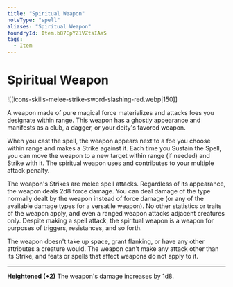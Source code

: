 ```yaml
---
title: "Spiritual Weapon"
noteType: "spell"
aliases: "Spiritual Weapon"
foundryId: Item.b87CpYZ1VZtsIAaS
tags:
  - Item
---
```


# Spiritual Weapon
![[icons-skills-melee-strike-sword-slashing-red.webp|150]]

A weapon made of pure magical force materializes and attacks foes you designate within range. This weapon has a ghostly appearance and manifests as a club, a dagger, or your deity's favored weapon.

When you cast the spell, the weapon appears next to a foe you choose within range and makes a Strike against it. Each time you Sustain the Spell, you can move the weapon to a new target within range (if needed) and Strike with it. The spiritual weapon uses and contributes to your multiple attack penalty.

The weapon's Strikes are melee spell attacks. Regardless of its appearance, the weapon deals 2d8 force damage. You can deal damage of the type normally dealt by the weapon instead of force damage (or any of the available damage types for a versatile weapon). No other statistics or traits of the weapon apply, and even a ranged weapon attacks adjacent creatures only. Despite making a spell attack, the spiritual weapon is a weapon for purposes of triggers, resistances, and so forth.

The weapon doesn't take up space, grant flanking, or have any other attributes a creature would. The weapon can't make any attack other than its Strike, and feats or spells that affect weapons do not apply to it.

* * *

**Heightened (+2)** The weapon's damage increases by 1d8.
